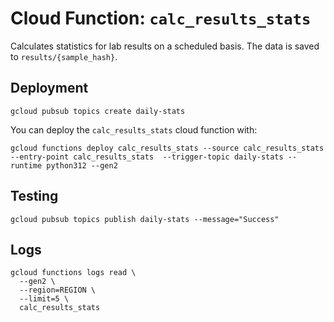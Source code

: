 # Cloud Function: `calc_results_stats`

Calculates statistics for lab results on a scheduled basis. The data is saved to `results/{sample_hash}`.

## Deployment

```shell
gcloud pubsub topics create daily-stats
```

You can deploy the `calc_results_stats` cloud function with:

```shell
gcloud functions deploy calc_results_stats --source calc_results_stats --entry-point calc_results_stats  --trigger-topic daily-stats --runtime python312 --gen2
```

## Testing

```shell
gcloud pubsub topics publish daily-stats --message="Success"
```

## Logs

```shell
gcloud functions logs read \
  --gen2 \
  --region=REGION \
  --limit=5 \
  calc_results_stats
```